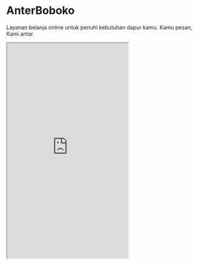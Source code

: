 # AnterBoboko
Layanan belanja online untuk penuhi kebutuhan dapur kamu.
Kamu pesan, Kami antar.

<iframe src="https://www.appsheet.com/start/c139e91f-6682-4f10-8eae-930f1118cda4?refresh=1&wipe=1" width="320" height="568"/>
